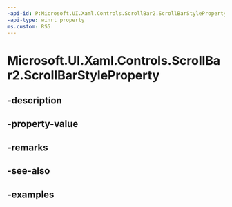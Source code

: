```yaml
---
-api-id: P:Microsoft.UI.Xaml.Controls.ScrollBar2.ScrollBarStyleProperty
-api-type: winrt property
ms.custom: RS5
---
```


<!-- Property syntax.
public DependencyProperty ScrollBarStyleProperty { get; }
-->

# Microsoft.UI.Xaml.Controls.ScrollBar2.ScrollBarStyleProperty

## -description

## -property-value

## -remarks

## -see-also

## -examples

